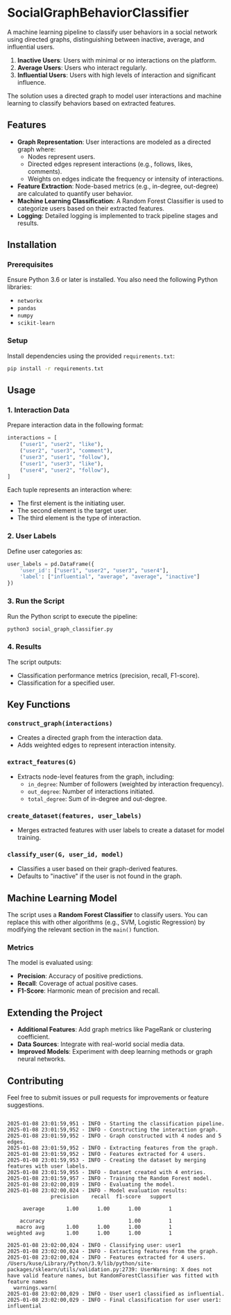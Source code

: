 # SocialGraphBehaviorClassifier
A machine learning pipeline to classify user behaviors in a social network using directed graphs, distinguishing between inactive, average, and influential users.

1. **Inactive Users**: Users with minimal or no interactions on the platform.
2. **Average Users**: Users who interact regularly.
3. **Influential Users**: Users with high levels of interaction and significant influence.

The solution uses a directed graph to model user interactions and machine learning to classify behaviors based on extracted features.

## Features

- **Graph Representation**: User interactions are modeled as a directed graph where:
  - Nodes represent users.
  - Directed edges represent interactions (e.g., follows, likes, comments).
  - Weights on edges indicate the frequency or intensity of interactions.
- **Feature Extraction**: Node-based metrics (e.g., in-degree, out-degree) are calculated to quantify user behavior.
- **Machine Learning Classification**: A Random Forest Classifier is used to categorize users based on their extracted features.
- **Logging**: Detailed logging is implemented to track pipeline stages and results.

## Installation

### Prerequisites
Ensure Python 3.6 or later is installed. You also need the following Python libraries:

- `networkx`
- `pandas`
- `numpy`
- `scikit-learn`

### Setup
Install dependencies using the provided `requirements.txt`:

```bash
pip install -r requirements.txt
```

## Usage

### 1. Interaction Data
Prepare interaction data in the following format:

```python
interactions = [
    ("user1", "user2", "like"),
    ("user2", "user3", "comment"),
    ("user3", "user1", "follow"),
    ("user1", "user3", "like"),
    ("user4", "user2", "follow"),
]
```

Each tuple represents an interaction where:
- The first element is the initiating user.
- The second element is the target user.
- The third element is the type of interaction.

### 2. User Labels
Define user categories as:

```python
user_labels = pd.DataFrame({
    'user_id': ["user1", "user2", "user3", "user4"],
    'label': ["influential", "average", "average", "inactive"]
})
```

### 3. Run the Script
Run the Python script to execute the pipeline:

```bash
python3 social_graph_classifier.py
```

### 4. Results
The script outputs:
- Classification performance metrics (precision, recall, F1-score).
- Classification for a specified user.

## Key Functions

### `construct_graph(interactions)`
- Creates a directed graph from the interaction data.
- Adds weighted edges to represent interaction intensity.

### `extract_features(G)`
- Extracts node-level features from the graph, including:
  - `in_degree`: Number of followers (weighted by interaction frequency).
  - `out_degree`: Number of interactions initiated.
  - `total_degree`: Sum of in-degree and out-degree.

### `create_dataset(features, user_labels)`
- Merges extracted features with user labels to create a dataset for model training.

### `classify_user(G, user_id, model)`
- Classifies a user based on their graph-derived features.
- Defaults to "inactive" if the user is not found in the graph.

## Machine Learning Model

The script uses a **Random Forest Classifier** to classify users. You can replace this with other algorithms (e.g., SVM, Logistic Regression) by modifying the relevant section in the `main()` function.

### Metrics
The model is evaluated using:
- **Precision**: Accuracy of positive predictions.
- **Recall**: Coverage of actual positive cases.
- **F1-Score**: Harmonic mean of precision and recall.

## Extending the Project

- **Additional Features**: Add graph metrics like PageRank or clustering coefficient.
- **Data Sources**: Integrate with real-world social media data.
- **Improved Models**: Experiment with deep learning methods or graph neural networks.

## Contributing
Feel free to submit issues or pull requests for improvements or feature suggestions.

```text

2025-01-08 23:01:59,951 - INFO - Starting the classification pipeline.
2025-01-08 23:01:59,952 - INFO - Constructing the interaction graph.
2025-01-08 23:01:59,952 - INFO - Graph constructed with 4 nodes and 5 edges.
2025-01-08 23:01:59,952 - INFO - Extracting features from the graph.
2025-01-08 23:01:59,952 - INFO - Features extracted for 4 users.
2025-01-08 23:01:59,953 - INFO - Creating the dataset by merging features with user labels.
2025-01-08 23:01:59,955 - INFO - Dataset created with 4 entries.
2025-01-08 23:01:59,957 - INFO - Training the Random Forest model.
2025-01-08 23:02:00,019 - INFO - Evaluating the model.
2025-01-08 23:02:00,024 - INFO - Model evaluation results:
              precision    recall  f1-score   support

     average       1.00      1.00      1.00         1

    accuracy                           1.00         1
   macro avg       1.00      1.00      1.00         1
weighted avg       1.00      1.00      1.00         1

2025-01-08 23:02:00,024 - INFO - Classifying user: user1
2025-01-08 23:02:00,024 - INFO - Extracting features from the graph.
2025-01-08 23:02:00,024 - INFO - Features extracted for 4 users.
/Users/kuse/Library/Python/3.9/lib/python/site-packages/sklearn/utils/validation.py:2739: UserWarning: X does not have valid feature names, but RandomForestClassifier was fitted with feature names
  warnings.warn(
2025-01-08 23:02:00,029 - INFO - User user1 classified as influential.
2025-01-08 23:02:00,029 - INFO - Final classification for user user1: influential

```